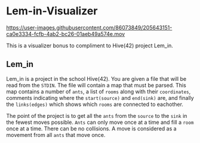 # Lem-in-Visualizer

https://user-images.githubusercontent.com/86073849/205643151-ca0e3334-fcfb-4ab2-bc26-01aeb49a574e.mov

This is a visualizer bonus to compliment to Hive(42) project Lem_in.

## Lem_in

Lem_in is a project in the school Hive(42). You are given a file that will be read from the `STDIN`. The file will contain a map that must be parsed. This map contains a number of `ants`, a list of `rooms` along with their `coordinates`, comments indicating where the `start(source)` and `end(sink)` are, and finally the `links(edges)` which shows which `rooms` are connected to eachother.

The point of the project is to get all the `ants` from the `source` to the `sink` in the fewest moves possible. `Ants` can only move once at a time and fill a `room` once at a time. There can be no collisions. A move is considered as a movement from all `ants` that move once.
